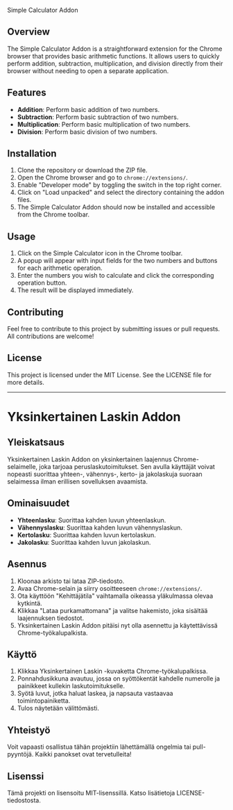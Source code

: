 Simple Calculator Addon

## Overview

The Simple Calculator Addon is a straightforward extension for the Chrome browser that provides basic arithmetic functions. It allows users to quickly perform addition, subtraction, multiplication, and division directly from their browser without needing to open a separate application.

## Features

- **Addition**: Perform basic addition of two numbers.
- **Subtraction**: Perform basic subtraction of two numbers.
- **Multiplication**: Perform basic multiplication of two numbers.
- **Division**: Perform basic division of two numbers.

## Installation

1. Clone the repository or download the ZIP file.
2. Open the Chrome browser and go to `chrome://extensions/`.
3. Enable "Developer mode" by toggling the switch in the top right corner.
4. Click on "Load unpacked" and select the directory containing the addon files.
5. The Simple Calculator Addon should now be installed and accessible from the Chrome toolbar.

## Usage

1. Click on the Simple Calculator icon in the Chrome toolbar.
2. A popup will appear with input fields for the two numbers and buttons for each arithmetic operation.
3. Enter the numbers you wish to calculate and click the corresponding operation button.
4. The result will be displayed immediately.

## Contributing

Feel free to contribute to this project by submitting issues or pull requests. All contributions are welcome!

## License

This project is licensed under the MIT License. See the LICENSE file for more details.

---

# Yksinkertainen Laskin Addon

## Yleiskatsaus

Yksinkertainen Laskin Addon on yksinkertainen laajennus Chrome-selaimelle, joka tarjoaa peruslaskutoimitukset. Sen avulla käyttäjät voivat nopeasti suorittaa yhteen-, vähennys-, kerto- ja jakolaskuja suoraan selaimessa ilman erillisen sovelluksen avaamista.

## Ominaisuudet

- **Yhteenlasku**: Suorittaa kahden luvun yhteenlaskun.
- **Vähennyslasku**: Suorittaa kahden luvun vähennyslaskun.
- **Kertolasku**: Suorittaa kahden luvun kertolaskun.
- **Jakolasku**: Suorittaa kahden luvun jakolaskun.

## Asennus

1. Kloonaa arkisto tai lataa ZIP-tiedosto.
2. Avaa Chrome-selain ja siirry osoitteeseen `chrome://extensions/`.
3. Ota käyttöön "Kehittäjätila" vaihtamalla oikeassa yläkulmassa olevaa kytkintä.
4. Klikkaa "Lataa purkamattomana" ja valitse hakemisto, joka sisältää laajennuksen tiedostot.
5. Yksinkertainen Laskin Addon pitäisi nyt olla asennettu ja käytettävissä Chrome-työkalupalkista.

## Käyttö

1. Klikkaa Yksinkertainen Laskin -kuvaketta Chrome-työkalupalkissa.
2. Ponnahdusikkuna avautuu, jossa on syöttökentät kahdelle numerolle ja painikkeet kullekin laskutoimitukselle.
3. Syötä luvut, jotka haluat laskea, ja napsauta vastaavaa toimintopainiketta.
4. Tulos näytetään välittömästi.

## Yhteistyö

Voit vapaasti osallistua tähän projektiin lähettämällä ongelmia tai pull-pyyntöjä. Kaikki panokset ovat tervetulleita!

## Lisenssi

Tämä projekti on lisensoitu MIT-lisenssillä. Katso lisätietoja LICENSE-tiedostosta.
